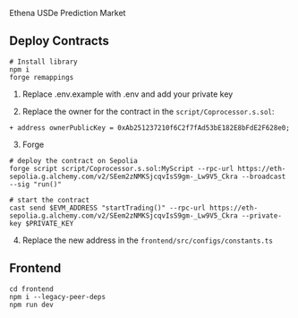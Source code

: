 Ethena USDe Prediction Market

## Deploy Contracts

```
# Install library
npm i
forge remappings
```

1. Replace .env.example with .env and add your private key

2. Replace the owner for the contract in the `script/Coprocessor.s.sol`:
```solidity
+ address ownerPublicKey = 0xAb251237210f6C2f7fAd53bE182E8bFdE2F628e0;
```
3. Forge
```
# deploy the contract on Sepolia
forge script script/Coprocessor.s.sol:MyScript --rpc-url https://eth-sepolia.g.alchemy.com/v2/SEem2zNMKSjcqvIsS9gm-_Lw9V5_Ckra --broadcast --sig "run()"
```
```
# start the contract
cast send $EVM_ADDRESS "startTrading()" --rpc-url https://eth-sepolia.g.alchemy.com/v2/SEem2zNMKSjcqvIsS9gm-_Lw9V5_Ckra --private-key $PRIVATE_KEY
```

4. Replace the new address in the `frontend/src/configs/constants.ts`


## Frontend 

```
cd frontend
npm i --legacy-peer-deps
npm run dev
```
